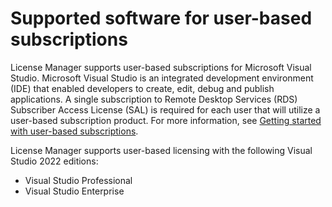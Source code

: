 # Supported software for user\-based subscriptions<a name="user-based-subscriptions-supported-software"></a>

License Manager supports user\-based subscriptions for Microsoft Visual Studio\. Microsoft Visual Studio is an integrated development environment \(IDE\) that enabled developers to create, edit, debug and publish applications\. A single subscription to Remote Desktop Services \(RDS\) Subscriber Access License \(SAL\) is required for each user that will utilize a user\-based subscription product\. For more information, see [Getting started with user\-based subscriptions](user-based-subscriptions-getting-started.md)\.

License Manager supports user\-based licensing with the following Visual Studio 2022 editions:
+ Visual Studio Professional
+ Visual Studio Enterprise